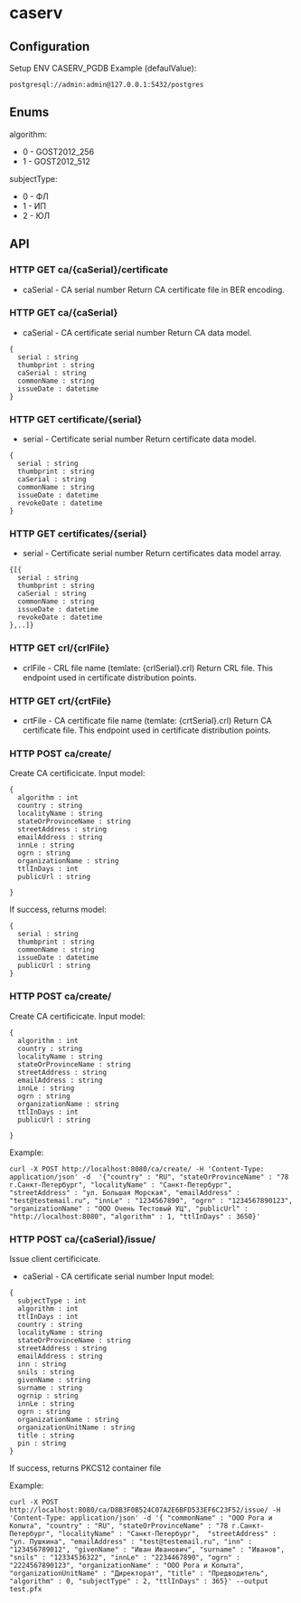 # caserv

## Configuration
Setup ENV CASERV_PGDB
Example (defaulValue):
```
postgresql://admin:admin@127.0.0.1:5432/postgres
```

## Enums
algorithm:
- 0 - GOST2012_256
- 1 - GOST2012_512

subjectType:
- 0 - ФЛ
- 1 - ИП
- 2 - ЮЛ

## API

### HTTP GET ca/{caSerial}/certificate
- caSerial - CA serial number
Return CA certificate file in BER encoding.

### HTTP GET ca/{caSerial}
- caSerial - CA certificate serial number
Return CA data model.
```
{
  serial : string
  thumbprint : string
  caSerial : string
  commonName : string
  issueDate : datetime
}

```
### HTTP GET certificate/{serial}
- serial - Certificate serial number
Return certificate data model.
```
{
  serial : string
  thumbprint : string
  caSerial : string
  commonName : string
  issueDate : datetime
  revokeDate : datetime
}

```
### HTTP GET certificates/{serial}
- serial - Certificate serial number
Return certificates data model array.
```
{[{
  serial : string
  thumbprint : string
  caSerial : string
  commonName : string
  issueDate : datetime
  revokeDate : datetime
},..]}

```

### HTTP GET crl/{crlFile}
- crlFile - CRL file name (temlate: {crlSerial}.crl)
Return CRL file.
This endpoint used in certificate distribution points.

### HTTP GET crt/{crtFile}
- crtFile - CA certificate file name (temlate: {crtSerial}.crl)
Return CA certificate file.
This endpoint used in certificate distribution points.

### HTTP POST ca/create/
Create CA certificicate.
Input model:
```
{
  algorithm : int
  country : string
  localityName : string
  stateOrProvinceName : string
  streetAddress : string
  emailAddress : string
  innLe : string
  ogrn : string
  organizationName : string
  ttlInDays : int
  publicUrl : string

}
```
If success, returns model:
```
{
  serial : string
  thumbprint : string
  commonName : string
  issueDate : datetime
  publicUrl : string
}
```

### HTTP POST ca/create/
Create CA certificicate.
Input model:
```
{
  algorithm : int
  country : string
  localityName : string
  stateOrProvinceName : string
  streetAddress : string
  emailAddress : string
  innLe : string
  ogrn : string
  organizationName : string
  ttlInDays : int
  publicUrl : string

}
```
Example:
```
curl -X POST http://localhost:8080/ca/create/ -H 'Content-Type: application/json' -d  '{"country" : "RU", "stateOrProvinceName" : "78 г.Санкт-Петербург", "localityName" : "Санкт-Петербург", "streetAddress" : "ул. Большая Морская", "emailAddress" : "test@testemail.ru", "innLe" : "1234567890", "ogrn" : "1234567890123", "organizationName" : "ООО Очень Тестовый УЦ", "publicUrl" : "http://localhost:8080", "algorithm" : 1, "ttlInDays" : 3650}'
```


### HTTP POST ca/{caSerial}/issue/
Issue client certificicate.
- caSerial - CA certificate serial number
Input model:
```
{
  subjectType : int
  algorithm : int
  ttlInDays : int
  country : string
  localityName : string
  stateOrProvinceName : string
  streetAddress : string
  emailAddress : string
  inn : string
  snils : string
  givenName : string
  surname : string
  ogrnip : string
  innLe : string
  ogrn : string
  organizationName : string
  organizationUnitName : string
  title : string
  pin : string
}
```
If success, returns PKCS12 container file

Example:
```
curl -X POST http://localhost:8080/ca/D8B3F0B524C07A2E6BFD533EF6C23F52/issue/ -H 'Content-Type: application/json' -d '{ "commonName" : "ООО Рога и Копыта", "country" : "RU", "stateOrProvinceName" : "78 г.Санкт-Петербург", "localityName" : "Санкт-Петербург",  "streetAddress" : "ул. Пушкина", "emailAddress" : "test@testemail.ru", "inn" : "123456789012", "givenName" : "Иван Иванович", "surname" : "Иванов", "snils" : "12334536322", "innLe" : "2234467890", "ogrn" : "2224567890123", "organizationName" : "ООО Рога и Копыта", "organizationUnitName" : "Директорат", "title" : "Предводитель", "algorithm" : 0, "subjectType" : 2, "ttlInDays" : 365}' --output test.pfx
```

